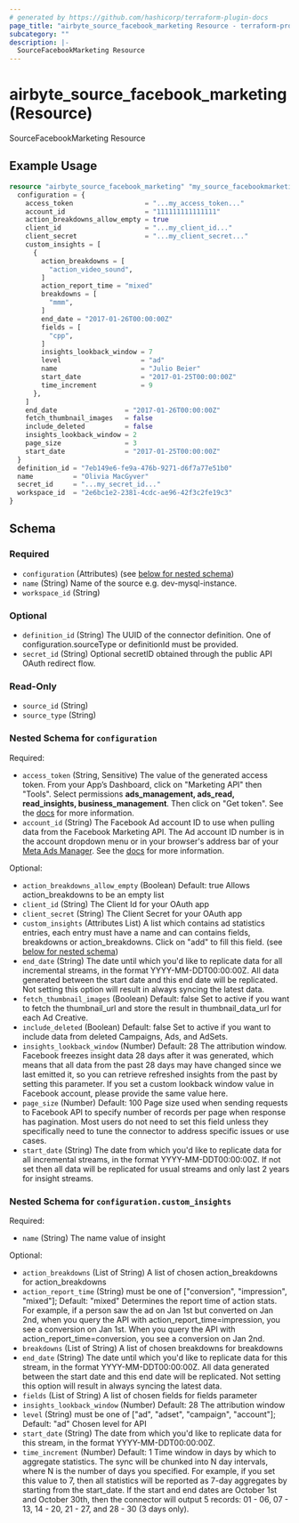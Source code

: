 ```yaml
---
# generated by https://github.com/hashicorp/terraform-plugin-docs
page_title: "airbyte_source_facebook_marketing Resource - terraform-provider-airbyte"
subcategory: ""
description: |-
  SourceFacebookMarketing Resource
---
```


# airbyte_source_facebook_marketing (Resource)

SourceFacebookMarketing Resource

## Example Usage

```terraform
resource "airbyte_source_facebook_marketing" "my_source_facebookmarketing" {
  configuration = {
    access_token                  = "...my_access_token..."
    account_id                    = "111111111111111"
    action_breakdowns_allow_empty = true
    client_id                     = "...my_client_id..."
    client_secret                 = "...my_client_secret..."
    custom_insights = [
      {
        action_breakdowns = [
          "action_video_sound",
        ]
        action_report_time = "mixed"
        breakdowns = [
          "mmm",
        ]
        end_date = "2017-01-26T00:00:00Z"
        fields = [
          "cpp",
        ]
        insights_lookback_window = 7
        level                    = "ad"
        name                     = "Julio Beier"
        start_date               = "2017-01-25T00:00:00Z"
        time_increment           = 9
      },
    ]
    end_date                 = "2017-01-26T00:00:00Z"
    fetch_thumbnail_images   = false
    include_deleted          = false
    insights_lookback_window = 2
    page_size                = 3
    start_date               = "2017-01-25T00:00:00Z"
  }
  definition_id = "7eb149e6-fe9a-476b-9271-d6f7a77e51b0"
  name          = "Olivia MacGyver"
  secret_id     = "...my_secret_id..."
  workspace_id  = "2e6bc1e2-2381-4cdc-ae96-42f3c2fe19c3"
}
```

<!-- schema generated by tfplugindocs -->
## Schema

### Required

- `configuration` (Attributes) (see [below for nested schema](#nestedatt--configuration))
- `name` (String) Name of the source e.g. dev-mysql-instance.
- `workspace_id` (String)

### Optional

- `definition_id` (String) The UUID of the connector definition. One of configuration.sourceType or definitionId must be provided.
- `secret_id` (String) Optional secretID obtained through the public API OAuth redirect flow.

### Read-Only

- `source_id` (String)
- `source_type` (String)

<a id="nestedatt--configuration"></a>
### Nested Schema for `configuration`

Required:

- `access_token` (String, Sensitive) The value of the generated access token. From your App’s Dashboard, click on "Marketing API" then "Tools". Select permissions <b>ads_management, ads_read, read_insights, business_management</b>. Then click on "Get token". See the <a href="https://docs.airbyte.com/integrations/sources/facebook-marketing">docs</a> for more information.
- `account_id` (String) The Facebook Ad account ID to use when pulling data from the Facebook Marketing API. The Ad account ID number is in the account dropdown menu or in your browser's address bar of your <a href="https://adsmanager.facebook.com/adsmanager/">Meta Ads Manager</a>. See the <a href="https://www.facebook.com/business/help/1492627900875762">docs</a> for more information.

Optional:

- `action_breakdowns_allow_empty` (Boolean) Default: true
Allows action_breakdowns to be an empty list
- `client_id` (String) The Client Id for your OAuth app
- `client_secret` (String) The Client Secret for your OAuth app
- `custom_insights` (Attributes List) A list which contains ad statistics entries, each entry must have a name and can contains fields, breakdowns or action_breakdowns. Click on "add" to fill this field. (see [below for nested schema](#nestedatt--configuration--custom_insights))
- `end_date` (String) The date until which you'd like to replicate data for all incremental streams, in the format YYYY-MM-DDT00:00:00Z. All data generated between the start date and this end date will be replicated. Not setting this option will result in always syncing the latest data.
- `fetch_thumbnail_images` (Boolean) Default: false
Set to active if you want to fetch the thumbnail_url and store the result in thumbnail_data_url for each Ad Creative.
- `include_deleted` (Boolean) Default: false
Set to active if you want to include data from deleted Campaigns, Ads, and AdSets.
- `insights_lookback_window` (Number) Default: 28
The attribution window. Facebook freezes insight data 28 days after it was generated, which means that all data from the past 28 days may have changed since we last emitted it, so you can retrieve refreshed insights from the past by setting this parameter. If you set a custom lookback window value in Facebook account, please provide the same value here.
- `page_size` (Number) Default: 100
Page size used when sending requests to Facebook API to specify number of records per page when response has pagination. Most users do not need to set this field unless they specifically need to tune the connector to address specific issues or use cases.
- `start_date` (String) The date from which you'd like to replicate data for all incremental streams, in the format YYYY-MM-DDT00:00:00Z. If not set then all data will be replicated for usual streams and only last 2 years for insight streams.

<a id="nestedatt--configuration--custom_insights"></a>
### Nested Schema for `configuration.custom_insights`

Required:

- `name` (String) The name value of insight

Optional:

- `action_breakdowns` (List of String) A list of chosen action_breakdowns for action_breakdowns
- `action_report_time` (String) must be one of ["conversion", "impression", "mixed"]; Default: "mixed"
Determines the report time of action stats. For example, if a person saw the ad on Jan 1st but converted on Jan 2nd, when you query the API with action_report_time=impression, you see a conversion on Jan 1st. When you query the API with action_report_time=conversion, you see a conversion on Jan 2nd.
- `breakdowns` (List of String) A list of chosen breakdowns for breakdowns
- `end_date` (String) The date until which you'd like to replicate data for this stream, in the format YYYY-MM-DDT00:00:00Z. All data generated between the start date and this end date will be replicated. Not setting this option will result in always syncing the latest data.
- `fields` (List of String) A list of chosen fields for fields parameter
- `insights_lookback_window` (Number) Default: 28
The attribution window
- `level` (String) must be one of ["ad", "adset", "campaign", "account"]; Default: "ad"
Chosen level for API
- `start_date` (String) The date from which you'd like to replicate data for this stream, in the format YYYY-MM-DDT00:00:00Z.
- `time_increment` (Number) Default: 1
Time window in days by which to aggregate statistics. The sync will be chunked into N day intervals, where N is the number of days you specified. For example, if you set this value to 7, then all statistics will be reported as 7-day aggregates by starting from the start_date. If the start and end dates are October 1st and October 30th, then the connector will output 5 records: 01 - 06, 07 - 13, 14 - 20, 21 - 27, and 28 - 30 (3 days only).



